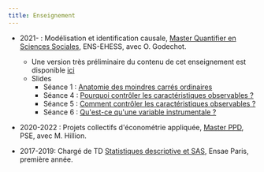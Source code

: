 ```yaml
---
title: Enseignement
---
```

* 2021-    : Modélisation et identification causale, [Master Quantifier en Sciences Sociales](https://master-sciences-sociales.ens.psl.eu/qess-presentation/), ENS-EHESS, avec O. Godechot.
  * Une version très préliminaire du contenu de cet enseignement est disponible [ici](https://pierrepora.github.io/inference_causale/)
  * Slides
    * Séance 1 : [Anatomie des moindres carrés ordinaires](slides_QESS/MCO_slides.pdf)
    * Séance 4 : [Pourquoi contrôler les caractéristiques observables ?](slides_QESS/Conditionner_pourquoi_slides.pdf)
    * Séance 5 : [Comment contrôler les caractéristiques observables ?](slides_QESS/Conditionner_comment_slides.pdf)
    * Séance 6 : [Qu'est-ce qu'une variable instrumentale ?](slides_QESS/IV_principes_slides.pdf)

* 2020-2022    : Projets collectifs d'économétrie appliquée, [Master PPD](https://www.parisschoolofeconomics.eu/en/teaching/masters-program/ppd-public-policy-and-development/), PSE, avec M. Hillion.

* 2017-2019: Chargé de TD [Statistiques descriptive et SAS](https://www.ensae.fr/courses/statistique-descriptive/), Ensae Paris, première année.
